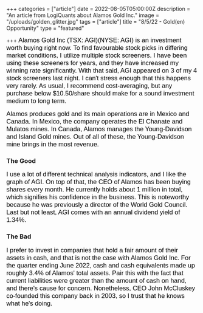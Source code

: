 +++
categories = ["article"]
date = 2022-08-05T05:00:00Z
description = "An article from LogiQuants about Alamos Gold Inc."
image = "/uploads/golden_glitter.jpg"
tags = ["article"]
title = "8/5/22 - Gold(en) Opportunity"
type = "featured"

+++
<span style="color:black"><span style="font-family:Arial; font-size:1.2em;">Alamos Gold Inc (TSX: AGI)(NYSE: AGI) is an investment worth buying right now. To find favourable stock picks in differing market conditions, I utilize multiple stock screeners. I have been using these screeners for years, and they have increased my winning rate significantly. With that said, AGI appeared on 3 of my 4 stock screeners last night. I can't stress enough that this happens very rarely. As usual, I recommend cost-averaging, but any purchase below $10.50/share should make for a sound investment medium to long term.</span></span>

<span style="color:black"><span style="font-family:Arial; font-size:1.2em;">Alamos produces gold and its main operations are in Mexico and Canada. In Mexico, the company operates the El Chanate and Mulatos mines. In Canada, Alamos manages the Young-Davidson and Island Gold mines. Out of all of these, the Young-Davidson mine brings in the most revenue.</span></span>

### The Good

<span style="color:black"><span style="font-family:Arial; font-size:1.2em;">I use a lot of different technical analysis indicators, and I like the graph of AGI. On top of that, the CEO of Alamos has been buying shares every month. He currently holds about 1 million in total, which signifies his confidence in the business. This is noteworthy because he was previously a director of the World Gold Council. Last but not least, AGI comes with an annual dividend yield of 1.34%.</span></span>

### The Bad

<span style="color:black"><span style="font-family:Arial; font-size:1.2em;">I prefer to invest in companies that hold a fair amount of their assets in cash, and that is not the case with Alamos Gold Inc. For the quarter ending June 2022, cash and cash equivalents made up roughly 3.4% of Alamos' total assets. Pair this with the fact that current liabilities were greater than the amount of cash on hand, and there's cause for concern. Nonetheless, CEO John McCluskey co-founded this company back in 2003, so I trust that he knows what he's doing.</span></span>
